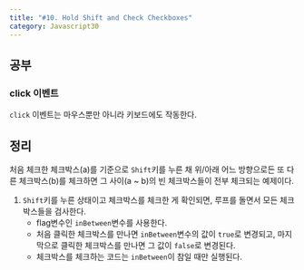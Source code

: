 ```yaml
---
title: "#10. Hold Shift and Check Checkboxes"
category: Javascript30
---
```


## 공부
### click 이벤트
`click` 이벤트는 마우스뿐만 아니라 키보드에도 작동한다. 



## 정리
처음 체크한 체크박스(a)를 기준으로 `Shift`키를 누른 채 위/아래 어느 방향으로든 또 다른 체크박스(b)를 체크하면 그 사이(a ~ b)의 빈 체크박스들이 전부 체크되는 예제이다.

1. `Shift`키를 누른 상태이고 체크박스를 체크한 게 확인되면, 루프를 돌면서 모든 체크박스들을 검사한다.
    - flag변수인 `inBetween`변수를 사용한다.
    - 처음 클릭한 체크박스를 만나면 `inBetween`변수의 값이 `true`로 변경되고, 마지막으로 클릭한 체크박스를 만나면 그 값이 `false`로 변경된다.
    - 체크박스를 체크하는 코드는 `inBetween`이 참일 때만 실행된다. 